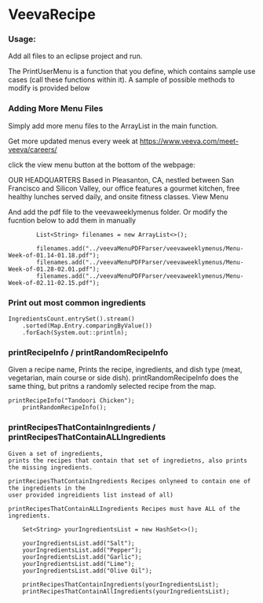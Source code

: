 # VeevaRecipe

### Usage:

Add all files to an eclipse project and run.

The PrintUserMenu is a function that you define, which contains sample use cases (call these functions within it).
A sample of possible methods to modify is provided below

### Adding More Menu Files

 Simply add more menu files to the ArrayList in the main function.
 
 Get more updated menus every week at 
 https://www.veeva.com/meet-veeva/careers/
 
 click the view menu button at the bottom of the webpage:

  OUR HEADQUARTERS
  Based in Pleasanton, CA, nestled between San Francisco and Silicon Valley, our office features a gourmet kitchen, free healthy lunches served daily, and onsite fitness classes.
  View Menu
  
  And add the pdf file to the veevaweeklymenus folder. Or modify the fucntion below to add them in manually

			List<String> filenames = new ArrayList<>();

			filenames.add("../veevaMenuPDFParser/veevaweeklymenus/Menu-Week-of-01.14-01.18.pdf");
			filenames.add("../veevaMenuPDFParser/veevaweeklymenus/Menu-Week-of-01.28-02.01.pdf");
			filenames.add("../veevaMenuPDFParser/veevaweeklymenus/Menu-Week-of-02.11-02.15.pdf");
			


### Print out most common ingredients

    IngredientsCount.entrySet().stream()
        .sorted(Map.Entry.comparingByValue())
        .forEach(System.out::println);

### printRecipeInfo / printRandomRecipeInfo

Given a recipe name, Prints the recipe, ingredients, and dish type (meat, vegetarian, main course or side dish).
printRandomRecipeInfo does the same thing, but pritns a randomly selected recipe from the map.

    printRecipeInfo("Tandoori Chicken");
        printRandomRecipeInfo();

### printRecipesThatContainIngredients / printRecipesThatContainALLIngredients

    Given a set of ingredients,
    prints the recipes that contain that set of ingredietns, also prints the missing ingredients.

    printRecipesThatContainIngredients Recipes onlyneed to contain one of the ingredients in the
    user provided ingreidients list instead of all)
    
    printRecipesThatContainALLIngredients Recipes must have ALL of the ingredients.

		Set<String> yourIngredientsList = new HashSet<>();
		
		yourIngredientsList.add("Salt");
		yourIngredientsList.add("Pepper");
		yourIngredientsList.add("Garlic");
		yourIngredientsList.add("Lime");
		yourIngredientsList.add("Olive Oil");
		
		printRecipesThatContainIngredients(yourIngredientsList);
		printRecipesThatContainAllIngredients(yourIngredientsList);
	

